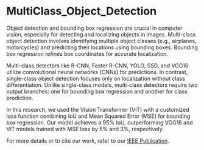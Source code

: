 # MultiClass_Object_Detection



Object detection and bounding box regression are crucial in computer vision, especially for detecting and localizing objects in images. Multi-class object detection involves identifying multiple object classes (e.g., airplanes, motorcycles) and predicting their locations using bounding boxes. Bounding box regression refines box coordinates for accurate localization.

Multi-class detectors like R-CNN, Faster R-CNN, YOLO, SSD, and VGG16 utilize convolutional neural networks (CNNs) for predictions. In contrast, single-class object detection focuses only on localization without class differentiation. Unlike single-class models, multi-class detectors require two output branches: one for bounding box regression and another for class prediction.

In this research, we used the Vision Transformer (ViT) with a customized loss function combining IoU and Mean Squared Error (MSE) for bounding box regression. Our model achieves a 95% IoU, outperforming VGG16 and ViT models trained with MSE loss by 5% and 3%, respectively.

For more details or to cite our work, refer to our [IEEE Publication](https://ieeexplore.ieee.org/document/10685618).
